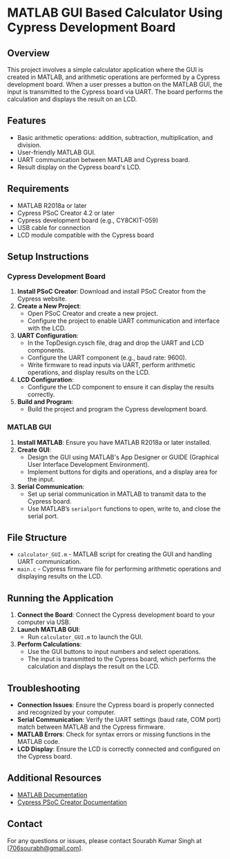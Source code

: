 # MATLAB GUI Based Calculator Using Cypress Development Board

## Overview

This project involves a simple calculator application where the GUI is created in MATLAB, and arithmetic operations are performed by a Cypress development board. When a user presses a button on the MATLAB GUI, the input is transmitted to the Cypress board via UART. The board performs the calculation and displays the result on an LCD.

## Features

- Basic arithmetic operations: addition, subtraction, multiplication, and division.
- User-friendly MATLAB GUI.
- UART communication between MATLAB and Cypress board.
- Result display on the Cypress board's LCD.

## Requirements

- MATLAB R2018a or later
- Cypress PSoC Creator 4.2 or later
- Cypress development board (e.g., CY8CKIT-059)
- USB cable for connection
- LCD module compatible with the Cypress board

## Setup Instructions

### Cypress Development Board

1. **Install PSoC Creator**: Download and install PSoC Creator from the Cypress website.
2. **Create a New Project**:
   - Open PSoC Creator and create a new project.
   - Configure the project to enable UART communication and interface with the LCD.
3. **UART Configuration**:
   - In the TopDesign.cysch file, drag and drop the UART and LCD components.
   - Configure the UART component (e.g., baud rate: 9600).
   - Write firmware to read inputs via UART, perform arithmetic operations, and display results on the LCD.
4. **LCD Configuration**:
   - Configure the LCD component to ensure it can display the results correctly.
5. **Build and Program**:
   - Build the project and program the Cypress development board.

### MATLAB GUI

1. **Install MATLAB**: Ensure you have MATLAB R2018a or later installed.
2. **Create GUI**:
   - Design the GUI using MATLAB's App Designer or GUIDE (Graphical User Interface Development Environment).
   - Implement buttons for digits and operations, and a display area for the input.
3. **Serial Communication**:
   - Set up serial communication in MATLAB to transmit data to the Cypress board.
   - Use MATLAB’s `serialport` functions to open, write to, and close the serial port.

## File Structure

- `calculator_GUI.m` - MATLAB script for creating the GUI and handling UART communication.
- `main.c` - Cypress firmware file for performing arithmetic operations and displaying results on the LCD.

## Running the Application

1. **Connect the Board**: Connect the Cypress development board to your computer via USB.
2. **Launch MATLAB GUI**:
   - Run `calculator_GUI.m` to launch the GUI.
3. **Perform Calculations**:
   - Use the GUI buttons to input numbers and select operations.
   - The input is transmitted to the Cypress board, which performs the calculation and displays the result on the LCD.

## Troubleshooting

- **Connection Issues**: Ensure the Cypress board is properly connected and recognized by your computer.
- **Serial Communication**: Verify the UART settings (baud rate, COM port) match between MATLAB and the Cypress firmware.
- **MATLAB Errors**: Check for syntax errors or missing functions in the MATLAB code.
- **LCD Display**: Ensure the LCD is correctly connected and configured on the Cypress board.

## Additional Resources

- [MATLAB Documentation](https://www.mathworks.com/help/matlab/)
- [Cypress PSoC Creator Documentation](https://www.cypress.com/documentation/software-and-drivers/psoc-creator)

## Contact

For any questions or issues, please contact Sourabh Kumar Singh at [706sourabh@gmail.com].
